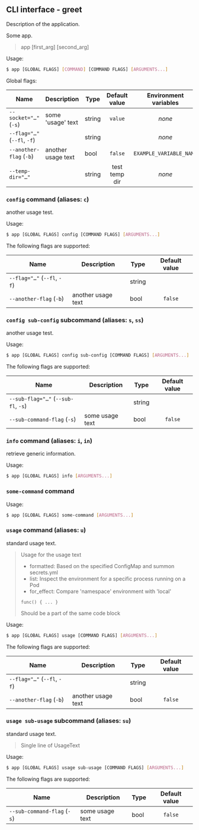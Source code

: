 ## CLI interface - greet

Description of the application.

Some app.

> app [first_arg] [second_arg]

Usage:

```bash
$ app [GLOBAL FLAGS] [COMMAND] [COMMAND FLAGS] [ARGUMENTS...]
```

Global flags:

| Name                        | Description        | Type   | Default value |  Environment variables  |
|-----------------------------|--------------------|--------|:-------------:|:-----------------------:|
| `--socket="…"` (`-s`)       | some 'usage' text  | string |    `value`    |         *none*          |
| `--flag="…"` (`--fl`, `-f`) |                    | string |               |         *none*          |
| `--another-flag` (`-b`)     | another usage text | bool   |    `false`    | `EXAMPLE_VARIABLE_NAME` |
| `--temp-dir="…"`            |                    | string | test temp dir |         *none*          |

### `config` command (aliases: `c`)

another usage test.

Usage:

```bash
$ app [GLOBAL FLAGS] config [COMMAND FLAGS] [ARGUMENTS...]
```

The following flags are supported:

| Name                        | Description        | Type   | Default value |
|-----------------------------|--------------------|--------|:-------------:|
| `--flag="…"` (`--fl`, `-f`) |                    | string |
| `--another-flag` (`-b`)     | another usage text | bool   |    `false`    |

### `config sub-config` subcommand (aliases: `s`, `ss`)

another usage test.

Usage:

```bash
$ app [GLOBAL FLAGS] config sub-config [COMMAND FLAGS] [ARGUMENTS...]
```

The following flags are supported:

| Name                                | Description     | Type   | Default value |
|-------------------------------------|-----------------|--------|:-------------:|
| `--sub-flag="…"` (`--sub-fl`, `-s`) |                 | string |
| `--sub-command-flag` (`-s`)         | some usage text | bool   |    `false`    |

### `info` command (aliases: `i`, `in`)

retrieve generic information.

Usage:

```bash
$ app [GLOBAL FLAGS] info [ARGUMENTS...]
```

### `some-command` command

Usage:

```bash
$ app [GLOBAL FLAGS] some-command [ARGUMENTS...]
```

### `usage` command (aliases: `u`)

standard usage text.

> Usage for the usage text
> - formatted:  Based on the specified ConfigMap and summon secrets.yml
> - list:       Inspect the environment for a specific process running on a Pod
> - for_effect: Compare 'namespace' environment with 'local'
> ```
> func() { ... }
> ```
> Should be a part of the same code block

Usage:

```bash
$ app [GLOBAL FLAGS] usage [COMMAND FLAGS] [ARGUMENTS...]
```

The following flags are supported:

| Name                        | Description        | Type   | Default value |
|-----------------------------|--------------------|--------|:-------------:|
| `--flag="…"` (`--fl`, `-f`) |                    | string |
| `--another-flag` (`-b`)     | another usage text | bool   |    `false`    |

### `usage sub-usage` subcommand (aliases: `su`)

standard usage text.

> Single line of UsageText

Usage:

```bash
$ app [GLOBAL FLAGS] usage sub-usage [COMMAND FLAGS] [ARGUMENTS...]
```

The following flags are supported:

| Name                        | Description     | Type | Default value |
|-----------------------------|-----------------|------|:-------------:|
| `--sub-command-flag` (`-s`) | some usage text | bool |    `false`    |
